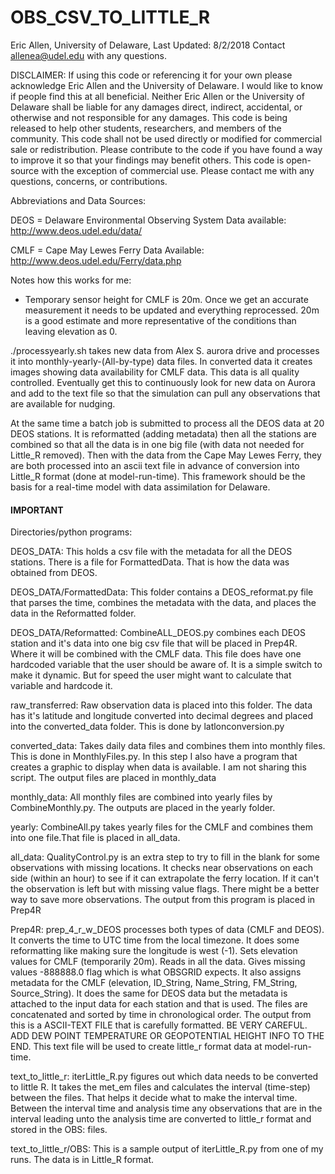 # OBS_CSV_TO_LITTLE_R

Eric Allen, University of Delaware, Last Updated: 8/2/2018
Contact allenea@udel.edu with any questions.

DISCLAIMER: 
If using this code or referencing it for your own please acknowledge Eric Allen and the University of Delaware. I would like to know if people find this at all beneficial. Neither Eric Allen or the University of Delaware shall be liable for any damages direct, indirect, accidental, or otherwise and not responsible for any damages. This code is being released to help other students, researchers, and members of the community. This code shall not be used directly or modified for commercial sale or redistribution. Please contribute to the code if you have found a way to improve it so that your findings may benefit others. This code is open-source with the exception of commercial use. Please contact me with any questions, concerns, or contributions.




Abbreviations and Data Sources:

DEOS = Delaware Environmental Observing System
Data available: http://www.deos.udel.edu/data/

CMLF = Cape May Lewes Ferry
Data Available: http://www.deos.udel.edu/Ferry/data.php




Notes how this works for me:

- Temporary sensor height for CMLF is 20m. Once we get an accurate measurement it needs to be updated and everything reprocessed. 20m is a good estimate and more representative of the conditions than leaving elevation as 0.

./processyearly.sh takes new data from Alex S. aurora drive and processes it into monthly-yearly-(All-by-type) data files. In converted data it creates images showing data availability for CMLF data. This data is all quality controlled. Eventually get this to continuously look for new data on Aurora and add to the text file so that the simulation can pull any observations that are available for nudging.

At the same time a batch job is submitted to process all the DEOS data at 20 DEOS stations. It is reformatted (adding metadata) then all the stations are combined so that all the data is in one big file (with data not needed for Little_R removed). Then with the data from the Cape May Lewes Ferry, they are both processed into an ascii text file in advance of conversion into Little_R format (done at model-run-time). This framework should be the basis for a real-time model with data assimilation for Delaware. 





#### IMPORTANT #####

Directories/python programs:


DEOS_DATA: This holds a csv file with the metadata for all the DEOS stations. There is a file for FormattedData. That is how the data was obtained from DEOS. 

DEOS_DATA/FormattedData: This folder contains a DEOS_reformat.py file that parses the time, combines the metadata with the data, and places the data in the Reformatted folder.

DEOS_DATA/Reformatted: CombineALL_DEOS.py combines each DEOS station and it's data into one big csv file that will be placed in Prep4R. Where it will be combined with the CMLF data. This file does have one hardcoded variable that the user should be aware of. It is a simple switch to make it dynamic. But for speed the user might want to calculate that variable and hardcode it.




raw_transferred: Raw observation data is placed into this folder. The data has it's latitude and longitude converted into decimal degrees and placed into the converted_data folder. This is done by latlonconversion.py

converted_data: Takes daily data files and combines them into monthly files. This is done in MonthlyFiles.py. In this step I also have a program that creates a graphic to display when data is available. I am not sharing this script. The output files are placed in monthly_data


monthly_data: All monthly files are combined into yearly files by CombineMonthly.py. The outputs are placed in the yearly folder.


yearly: CombineAll.py takes yearly files for the CMLF and combines them into one file.That file is placed in all_data. 


all_data: QualityControl.py is an extra step to try to fill in the blank for some observations with missing locations. It checks near observations on each side (within an hour) to see if it can extrapolate the ferry location. If it can't the observation is left but with missing value flags. There might be a better way to save more observations. The output from this program is placed in Prep4R


Prep4R: prep_4_r_w_DEOS processes both types of data (CMLF and DEOS). It converts the time to UTC time from the local timezone. It does some reformatting like making sure the longitude is west (-1). Sets elevation values for CMLF (temporarily 20m). Reads in all the data. Gives missing values -888888.0 flag which is what OBSGRID expects. It also assigns metadata for the CMLF (elevation, ID_String, Name_String, FM_String, Source_String). It does the same for DEOS data but the metadata is attached to the input data for each station and that is used. The files are concatenated and sorted by time in chronological order. The output from this is a ASCII-TEXT FILE that is carefully formatted. BE VERY CAREFUL. ADD DEW POINT TEMPERATURE OR GEOPOTENTIAL HEIGHT INFO TO THE END.  This text file will be used to create little_r format data at model-run-time. 


text_to_little_r: iterLittle_R.py figures out which data needs to be converted to little R.  It takes the met_em files and calculates the interval (time-step) between the files. That helps it decide what to make the interval time. Between the interval time and analysis time any observations that are in the interval leading unto the analysis time are converted to little_r format and stored in the OBS: files. 


text_to_little_r/OBS: This is a sample output of iterLittle_R.py from one of my runs. The data is in Little_R format.



